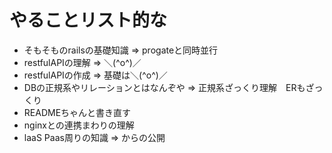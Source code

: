 # やることリスト的な
* そもそものrailsの基礎知識 => progateと同時並行
* restfulAPIの理解 => ＼(^o^)／
* restfulAPIの作成 => 基礎は＼(^o^)／
* DBの正規系やリレーションとはなんぞや => 正規系ざっくり理解　ERもざっくり
* READMEちゃんと書き直す
* nginxとの連携まわりの理解
* laaS Paas周りの知識 => からの公開